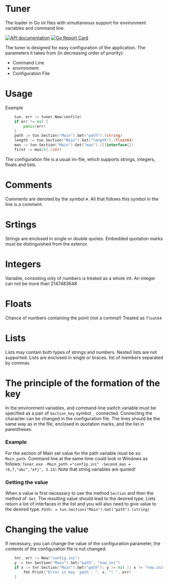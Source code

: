 # Tuner
The loader in Go ini files with simultaneous support for environment variables and command line.

[![API documentation](https://godoc.org/github.com/claygod/tuner?status.svg)](https://godoc.org/github.com/claygod/tuner)
[![Go Report Card](https://goreportcard.com/badge/github.com/claygod/tuner)](https://goreportcard.com/report/github.com/claygod/tuner)

The tuner is designed for easy configuration of the application.
The parameters it takes from (in decreasing order of priority):
- Command Line
- environment
- Configuration File

# Usage

Example

```Go
	tun, err := tuner.New(confile)
	if err != nil {
		panic(err)
	}
	path := tun.Section("Main").Get("path").(string)
	length := tun.Section("Main").Get("length").(float64)
	mas := tun.Section("Main").Get("mas").([]interface{})
	first := mas[0].(int)
 ```
 
 The configuration file is a usual ini-file, which supports strings, integers, floats and lists.
 
# Comments
Comments are denoted by the symbol `#`. All that follows this symbol in the line is a comment.

# Srtings
Strings are enclosed in single or double quotes. Embedded quotation marks must be distinguished from the exterior.

# Integers
Variable, consisting only of numbers is treated as a whole int. An integer can not be more than 2147483648

# Floats
Chance of numbers containing the point (not a comma!) Treated as `float64`

# Lists
Lists may contain both types of strings and numbers. Nested lists are not supported. Lists are enclosed in single or braces. list of members separated by commas.

# The principle of the formation of the key
In the environment variables, and command-line switch variable must be specified as a pair of `Section_key` symbol `_` connected. Connecting the character can be changed in the configuration file. The lines should be the same way as in the file, enclosed in quotation marks, and the list in parentheses.

### Example
For the section of Main set value for the path variable must be so: `Main_path`. Command line at the same time could look in Windows as follows:
`Tuner.exe -Main_path ="config.ini" -Second_mas = (6,7,"abc","efj", 3.14)`
Note that string variables are quoted!

### Getting the value
When a value is first necessary to use the method `Section` and then the method of` Get`. The resulting value should lead to the desired type. Lists return a list of interfaces in the list and you will also need to give value to the desired type.
`Path: = tun.Section("Main").Get("path").(string)`

# Changing the value
If necessary, you can change the value of the configuration parameter, the contents of the configuration file is not changed:

```Go
	tnr, err := New("config.ini")
	y := tnr.Section("Main").Set("path", "now.ini")
	if x := tnr.Section("Main").Get("path"); y != nil || x != "now.ini" {
		fmt.Print("Error in key `path`: ", x, "! ", err)
	}
  ```
  


